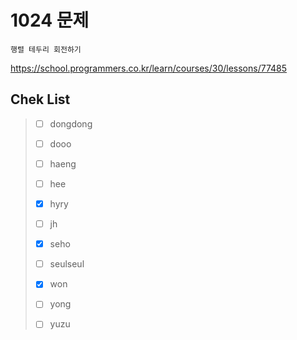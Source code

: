 # 1024 문제

```
행렬 테두리 회전하기
```

https://school.programmers.co.kr/learn/courses/30/lessons/77485

## Chek List

> - [ ] dongdong
> 
> - [ ] dooo
> 
> - [ ] haeng
> 
> - [ ] hee
> 
> - [x] hyry
> 
> - [ ] jh
> 
> - [x] seho
> 
> - [ ] seulseul
> 
> - [x] won
> 
> - [ ] yong
> 
> - [ ] yuzu